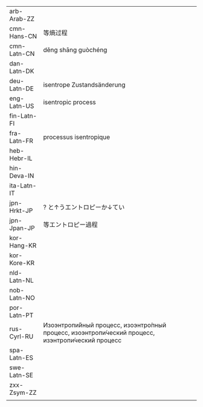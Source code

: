 | | | |
|-|-|-|
| arb-Arab-ZZ |  |  |
| cmn-Hans-CN | 等熵过程 |  |
| cmn-Latn-CN | děng shāng guòchéng |  |
| dan-Latn-DK |  |  |
| deu-Latn-DE | isentrope Zustandsänderung |  |
| eng-Latn-US | isentropic process |  |
| fin-Latn-FI |  |  |
| fra-Latn-FR | processus isentropique |  |
| heb-Hebr-IL |  |  |
| hin-Deva-IN |  |  |
| ita-Latn-IT |  |  |
| jpn-Hrkt-JP | ? と↑うエントロピーか↓てい |  |
| jpn-Jpan-JP | 等エントロピー過程 |  |
| kor-Hang-KR |  |  |
| kor-Kore-KR |  |  |
| nld-Latn-NL |  |  |
| nob-Latn-NO |  |  |
| por-Latn-PT |  |  |
| rus-Cyrl-RU | Изоэнтропи́йный процесс, изоэнтро́пный процесс, изоэнтропи́ческий процесс, изэнтропи́ческий процесс |  |
| spa-Latn-ES |  |  |
| swe-Latn-SE |  |  |
| zxx-Zsym-ZZ |  |  |
|  |  |  |

